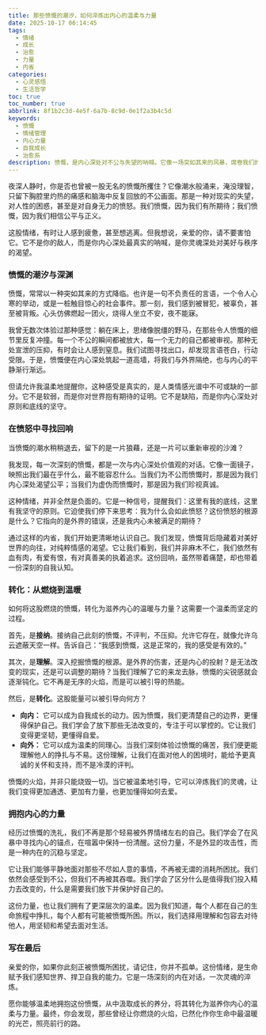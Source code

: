 ```yaml
---
title: 那些愤慨的潮汐，如何淬炼出内心的温柔与力量
date: 2025-10-17 06:14:45
tags:
  - 情绪
  - 成长
  - 治愈
  - 力量
  - 内省
categories:
  - 心灵感悟
  - 生活哲学
toc: true
toc_number: true
abbrlink: 8f1b2c3d-4e5f-6a7b-8c9d-0e1f2a3b4c5d
keywords:
  - 愤慨
  - 情绪管理
  - 内心力量
  - 自我成长
  - 治愈系
description: 愤慨，是内心深处对不公与失望的呐喊。它像一场突如其来的风暴，席卷我们的心田，留下焦灼与不安。但你有没有想过，这股看似负面的情绪，其实蕴藏着淬炼我们灵魂的巨大能量？本文将带你一同探索，如何从愤慨的深渊中汲取力量，将其转化为滋养内心的温柔与坚韧，最终找到属于自己的平静与光芒。
---
```


夜深人静时，你是否也曾被一股无名的愤慨所攫住？它像潮水般涌来，淹没理智，只留下胸腔里灼热的痛感和脑海中反复回放的不公画面。那是一种对现实的失望，对人性的困惑，甚至是对自身无力的愤怒。我们愤慨，因为我们有所期待；我们愤慨，因为我们相信公平与正义。

这股情绪，有时让人感到疲惫，甚至想逃离。但我想说，亲爱的你，请不要害怕它。它不是你的敌人，而是你内心深处最真实的呐喊，是你灵魂深处对美好与秩序的渴望。

### 愤慨的潮汐与深渊

愤慨，常常以一种突如其来的方式降临。也许是一句不负责任的言语，一个令人心寒的举动，或是一桩触目惊心的社会事件。那一刻，我们感到被冒犯，被辜负，甚至被背叛。心头仿佛燃起一团火，烧得人坐立不安，夜不能寐。

我曾无数次体验过那种感觉：躺在床上，思绪像脱缰的野马，在那些令人愤慨的细节里反复冲撞。每一个不公的瞬间都被放大，每一个无力的自己都被审视。那种无处宣泄的压抑，有时会让人感到窒息。我们试图寻找出口，却发现言语苍白，行动受限。于是，愤慨便在内心深处筑起一道高墙，将我们与外界隔绝，也与内心的平静渐行渐远。

但请允许我温柔地提醒你，这种感受是真实的，是人类情感光谱中不可或缺的一部分。它不是软弱，而是你对世界抱有期待的证明。它不是缺陷，而是你内心深处对原则和底线的坚守。

### 在愤怒中寻找回响

当愤慨的潮水稍稍退去，留下的是一片狼藉，还是一片可以重新审视的沙滩？

我发现，每一次深刻的愤慨，都是一次与内心深处价值观的对话。它像一面镜子，映照出我们最在乎什么，最不能容忍什么。当我们为不公而愤慨时，那是因为我们内心深处渴望公平；当我们为虚伪而愤慨时，那是因为我们珍视真诚。

这种情绪，并非全然是负面的。它是一种信号，提醒我们：这里有我的底线，这里有我坚守的原则。它迫使我们停下来思考：我为什么会如此愤怒？这份愤怒的根源是什么？它指向的是外界的错误，还是我内心未被满足的期待？

通过这样的内省，我们开始更清晰地认识自己。我们发现，愤慨背后隐藏着对美好世界的向往，对纯粹情感的渴望。它让我们看到，我们并非麻木不仁，我们依然有血有肉，有爱有恨，有对真善美的执着追求。这份回响，虽然带着痛楚，却也带着一份深刻的自我认知。

### 转化：从燃烧到温暖

如何将这股燃烧的愤慨，转化为滋养内心的温暖与力量？这需要一个温柔而坚定的过程。

首先，是**接纳**。接纳自己此刻的愤慨，不评判，不压抑。允许它存在，就像允许乌云遮蔽天空一样。告诉自己：“我感到愤慨，这是正常的，我的感受是有效的。”

其次，是**理解**。深入挖掘愤慨的根源。是外界的伤害，还是内心的投射？是无法改变的现实，还是可以调整的期待？当我们理解了它的来龙去脉，愤慨的尖锐感就会逐渐钝化。它不再是无序的火焰，而是可以被引导的热能。

然后，是**转化**。这股能量可以被引导向何方？
*   **向内：** 它可以成为自我成长的动力。因为愤慨，我们更清楚自己的边界，更懂得保护自己。我们学会了放下那些无法改变的，专注于可以掌控的。它让我们变得更坚韧，更懂得自爱。
*   **向外：** 它可以成为温柔的同理心。当我们深刻体验过愤慨的痛苦，我们便更能理解他人的挣扎与不易。这份理解，让我们在面对他人的困境时，能给予更真诚的关怀和支持，而不是冷漠的评判。

愤慨的火焰，并非只能烧毁一切。当它被温柔地引导，它可以淬炼我们的灵魂，让我们变得更加通透、更加有力量，也更加懂得如何去爱。

### 拥抱内心的力量

经历过愤慨的洗礼，我们不再是那个轻易被外界情绪左右的自己。我们学会了在风暴中寻找内心的锚点，在喧嚣中保持一份清醒。这份力量，不是外显的攻击性，而是一种内在的沉稳与坚定。

它让我们能够平静地面对那些不尽如人意的事情，不再被无谓的消耗所困扰。我们依然会感受到不公，但我们不再被其吞噬。我们学会了区分什么是值得我们投入精力去改变的，什么是需要我们放下并保护好自己的。

这份力量，也让我们拥有了更深层次的温柔。因为我们知道，每个人都在自己的生命旅程中挣扎，每个人都有可能被愤慨所困。所以，我们选择用理解和包容去对待他人，用坚韧和希望去面对生活。

### 写在最后

亲爱的你，如果你此刻正被愤慨所困扰，请记住，你并不孤单。这份情绪，是生命赋予我们感知世界、捍卫自我的能力。它是一场深刻的内在对话，一次灵魂的淬炼。

愿你能够温柔地拥抱这份愤慨，从中汲取成长的养分，将其转化为滋养你内心的温柔与力量。最终，你会发现，那些曾经让你燃烧的火焰，已然化作你生命中最温暖的光芒，照亮前行的路。